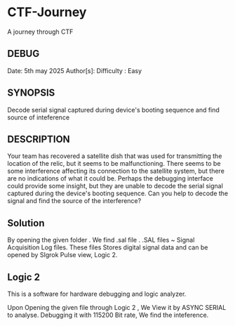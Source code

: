 # CTF-Journey
A journey through CTF 

##  DEBUG   ##

Date: 5th may 2025
Author[s]:
Difficulty : Easy 

## SYNOPSIS ##
Decode serial signal captured during device's booting sequence and find source of inteference

## DESCRIPTION ##

Your team has recovered a satellite dish that was used for transmitting the location of the relic, but it seems to be malfunctioning. There seems to be some interference affecting its connection to the satellite system, but there are no indications of what it could be. Perhaps the debugging interface could provide some insight, but they are unable to decode the serial signal captured during the device's booting sequence. Can you help to decode the signal and find the source of the interference?

## Solution ## 

By opening the given folder . We find .sal file . 
.SAL files ~ Signal Acquisition Log files. 
These files Stores digital signal data and can be opened by SIgrok Pulse view, Logic 2. 

## Logic 2 
This is a software for hardware debugging and logic analyzer. 

Upon Opening the given file through Logic 2 , We View it by ASYNC SERIAL to analyse. 
Debugging it with 115200 Bit rate, 
We find the inteference. 